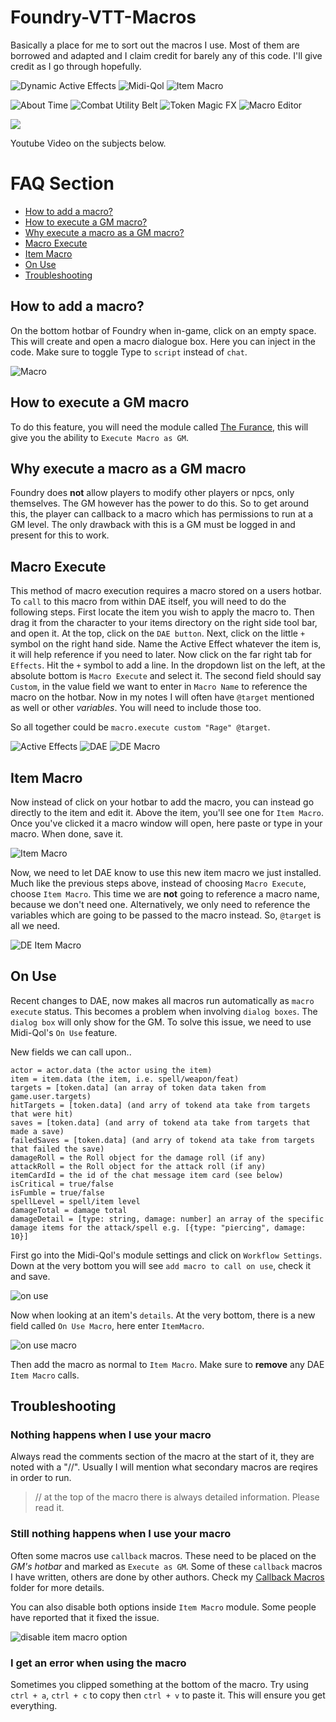 # Foundry-VTT-Macros
Basically a place for me to sort out the macros I use. Most of them are borrowed and adapted and I claim credit for barely any of this code. I'll give credit as I go through hopefully.

![Dynamic Active Effects](https://img.shields.io/badge/Dynamic%20Active%20Effects-Required-red)
![Midi-Qol](https://img.shields.io/badge/Midi--Qol-Required-red)
![Item Macro](https://img.shields.io/badge/Item%20Macro-Recommended-lightgreen)

![About Time](https://img.shields.io/badge/About%20Time-Optional-lightgrey)
![Combat Utility Belt](https://img.shields.io/badge/Combat%20Utility%20Belt-Optional-lightgrey)
![Token Magic FX](https://img.shields.io/badge/Token%20Magic%20FX-Optional-lightgrey)
![Macro Editor](https://img.shields.io/badge/Macro%20Editor-Recommended-lightgreen)

[![](http://img.youtube.com/vi/nJbtWL83CKk/0.jpg)](http://www.youtube.com/watch?v=nJbtWL83CKk "Quick Macro Guide")
<div>Youtube Video on the subjects below.</div>

# FAQ Section
* [How to add a macro?](#how-to-add-a-macro)
* [How to execute a GM macro?](#how-to-execute-a-gm-macro)
* [Why execute a macro as a GM macro?](#why-execute-a-macro-as-a-gm-macro)
* [Macro Execute](#macro-execute)
* [Item Macro](#item-macro)
* [On Use](#on-use)
* [Troubleshooting](#troubleshooting)

## How to add a macro?
On the bottom hotbar of Foundry when in-game, click on an empty space. This will create and open a macro dialogue box. Here you can inject in the code. Make sure to toggle Type to `script` instead of `chat`.

![Macro](macro.jpg)

## How to execute a GM macro
To do this feature, you will need the module called [The Furance](https://github.com/kakaroto/fvtt-module-furnace), this will give you the ability to `Execute Macro as GM`.

## Why execute a macro as a GM macro
Foundry does **not** allow players to modify other players or npcs, only themselves. The GM however has the power to do this. So to get around this, the player can callback to a macro which has permissions to run at a GM level. The only drawback with this is a GM must be logged in and present for this to work.

## Macro Execute
This method of macro execution requires a macro stored on a users hotbar. To `call` to this macro from within DAE itself, you will need to do the following steps. First locate the item you wish to apply the macro to. Then drag it from the character to your items directory on the right side tool bar, and open it. At the top, click on the `DAE button`. Next, click on the little `+` symbol on the right hand side. Name the Active Effect whatever the item is, it will help reference if you need to later. Now click on the far right tab for `Effects`. Hit the `+` symbol to add a line.
In the dropdown list on the left, at the absolute bottom is `Macro Execute` and select it. The second field should say `Custom`, in the value field we want to enter in `Macro Name` to reference the macro on the hotbar. Now in my notes I will often have `@target` mentioned as well or other *variables*. You will need to include those too.

So all together could be `macro.execute custom "Rage" @target`.

![Active Effects](ae.jpg)
![DAE](dae-check.jpg)
![DE Macro](de-macro.jpg)

## Item Macro
Now instead of click on your hotbar to add the macro, you can instead go directly to the item and edit it. Above the item, you'll see one for `Item Macro`. Once you've clicked it a macro window will open, here paste or type in your macro. When done, save it.

![Item Macro](item-macro.jpg)

Now, we need to let DAE know to use this new item macro we just installed. Much like the previous steps above, instead of choosing `Macro Execute`,  choose `Item Macro`. This time we are **not** going to reference a macro name, because we don't need one. Alternatively, we only need to reference the variables which are going to be passed to the macro instead. So, `@target` is all we need.

![DE Item Macro](de-item-macro.jpg)

## On Use
Recent changes to DAE, now makes all macros run automatically as `macro execute` status. This becomes a problem when involving `dialog boxes`. The `dialog box` will only show for the GM. To solve this issue, we need to use Midi-Qol's `On Use` feature.

New fields we can call upon..
```
actor = actor.data (the actor using the item)
item = item.data (the item, i.e. spell/weapon/feat)
targets = [token.data] (an array of token data taken from game.user.targets)
hitTargets = [token.data] (and arry of tokend ata take from targets that were hit)
saves = [token.data] (and arry of tokend ata take from targets that made a save)
failedSaves = [token.data] (and arry of tokend ata take from targets that failed the save)
damageRoll = the Roll object for the damage roll (if any)
attackRoll = the Roll object for the attack roll (if any)
itemCardId = the id of the chat message item card (see below)
isCritical = true/false
isFumble = true/false
spellLevel = spell/item level
damageTotal = damage total
damageDetail = [type: string, damage: number] an array of the specific damage items for the attack/spell e.g. [{type: "piercing", damage: 10}]
```
First go into the Midi-Qol's module settings and click on `Workflow Settings`. Down at the very bottom you will see `add macro to call on use`, check it and save.

![on use](on_call.jpg)

Now when looking at an item's `details`. At the very bottom, there is a new field called `On Use Macro`, here enter `ItemMacro`.

![on use macro](item-on_use.jpg)

Then add the macro as normal to `Item Macro`. Make sure to **remove** any DAE `Item Macro` calls.

## Troubleshooting
### Nothing happens when I use your macro
Always read the comments section of the macro at the start of it, they are noted with a "//". Usually I will mention what secondary macros are reqires in order to run.
>// at the top of the macro there is always detailed information. Please read it.
### Still nothing happens when I use your macro
Often some macros use `callback` macros. These need to be placed on the *GM's hotbar* and marked as `Execute as GM`. Some of these `callback` macros I have written, others are done by other authors. Check my [Callback Macros](https://gitlab.com/crymic/foundry-vtt-macros/-/tree/master/Callback%20Macros) folder for more details.

You can also disable both options inside `Item Macro` module. Some people have reported that it fixed the issue.

![disable item macro option](dis_item_macro.jpg)

### I get an error when using the macro
Sometimes you clipped something at the bottom of the macro. Try using `ctrl + a`, `ctrl + c` to copy then `ctrl + v` to paste it. This will ensure you get everything.
